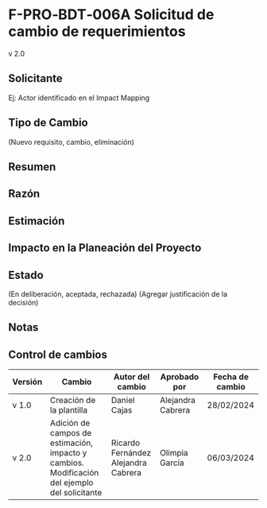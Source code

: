 # F-PRO‐BDT‐006A Solicitud de cambio de requerimientos

v 2.0

## Solicitante

Ej: Actor identificado en el Impact Mapping

## Tipo de Cambio

(Nuevo requisito, cambio, eliminación)

## Resumen

## Razón

## Estimación

## Impacto en la Planeación del Proyecto

## Estado

(En deliberación, aceptada, rechazada)
(Agregar justificación de la decisión)

## Notas

## Control de cambios

| Versión | Cambio                                                                                            | Autor del cambio                         | Aprobado por      | Fecha de cambio |
| ------- | ------------------------------------------------------------------------------------------------- | ---------------------------------------- | ----------------- | --------------- |
| v 1.0   | Creación de la plantilla                                                                          | Daniel Cajas                             | Alejandra Cabrera | 28/02/2024      |
| v 2.0   | Adición de campos de estimación, impacto y cambios. <br/> Modificación del ejemplo del solicitante | Ricardo Fernández <br/> Alejandra Cabrera | Olimpia García    | 06/03/2024      |
